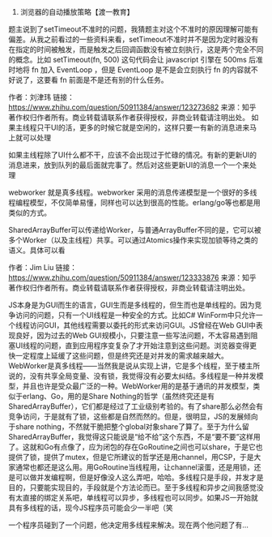 1. 浏览器的自动播放策略【渡一教育】

题主说到了setTimeout不准时的问题，我猜题主对这个不准时的原因理解可能有偏差。从我之前看过的一些资料来看，setTimeout不准时并不是因为定时器没有在指定的时间被触发，而是触发之后回调函数没有被立刻执行，这是两个完全不同的概念。比如 setTimeout(fn, 500) 这句代码会让 javascript 引擎在 500ms 后准时地将 fn 加入 EventLoop ，但是 EventLoop 是不是会立刻执行 fn 的内容就不好说了，这要看 fn 前面是不是还有别的什么任务。

作者：刘津玮
链接：https://www.zhihu.com/question/50911384/answer/123273682
来源：知乎
著作权归作者所有。商业转载请联系作者获得授权，非商业转载请注明出处。
如果主线程只干UI的活，更多的时候它就是空闲的，这样只要一有新的消息进来马上就可以处理

如果主线程除了UI什么都不干，应该不会出现过于忙碌的情况。有新的更新UI的消息进来，放到队列的最后面就完事了。然后对这些更新UI的消息一个一个来处理

webworker 就是真多线程。webworker 采用的消息传递模型是一个很好的多线程编程模型，不仅简单易懂，同样也可以达到很高的性能。erlang/go等也都是用类似的方式。

SharedArrayBuffer可以传递给Worker，与普通ArrayBuffer不同的是，它可以被多个Worker（以及主线程）共享。可以通过Atomics操作来实现加锁等待之类的语义。具体可以看

作者：Jim Liu
链接：https://www.zhihu.com/question/50911384/answer/123333876
来源：知乎
著作权归作者所有。商业转载请联系作者获得授权，非商业转载请注明出处。

JS本身是为GUI而生的语言，GUI生而是多线程的，但生而也是单线程的。因为竞争访问的问题，只有一个UI线程是一种安全的方式。比如C# WinForm中只允许一个线程访问GUI，其他线程需要以委托的形式来访问GUI。JS曾经在Web GUI中表现良好，因为过去的Web GUI规模小，只要注意一些写法问题，不太容易遇到阻塞UI线程的问题，直到应用程序变复杂了才开始注意到这些问题。浏览器变得更快一定程度上延缓了这些问题，但是终究还是对并发的需求越来越大。WebWorker是真多线程——当然我是说从实现上讲，它是多个线程，至于楼主所说的，没有共享全局变量、没有锁，我觉得没有必要太纠结。多线程是一种并发模型，并且也许是受众最广泛的一种。WebWorker用的是基于通讯的并发模型，类似于erlang、Go，用的是Share Nothing的哲学（虽然终究还是有SharedArrayBuffer），它们都是经过了工业级别考验的。有了share那么必然会有竞争访问，于是就有了锁，这些都是自然而然的。但是，很明显，JS的发展倾向于share nothing，不然就干脆把整个global对象share了算了。至于为什么留SharedArrayBuffer，我觉得这只能说是“给不给”这个东西，不是“要不要”这样用了。这就和Go有点像了，应为闭包的存在GoRoutine之间也可以share，于是它也提供了锁，提供了mutex，但是它所建议的哲学还是用channel，用CSP，于是大家通常也都还是这么用。用GoRoutine当线程用，让channel滚蛋，还是用锁，还是可以做并发编程啊，但是好像没人这么弄吧，哈哈。多线程只是手段，并发才是目的，只要能实现目的，手段就是个方法论而已。至于多线程和异步之间我感觉没有太直接的绑定关系吧，单线程可以异步，多线程也可以同步。如果JS一开始就具有多线程的话，现今JS程序员可能会少一半吧（笑

一个程序员碰到了一个问题，他决定用多线程来解决。现在两个他问题了有…

